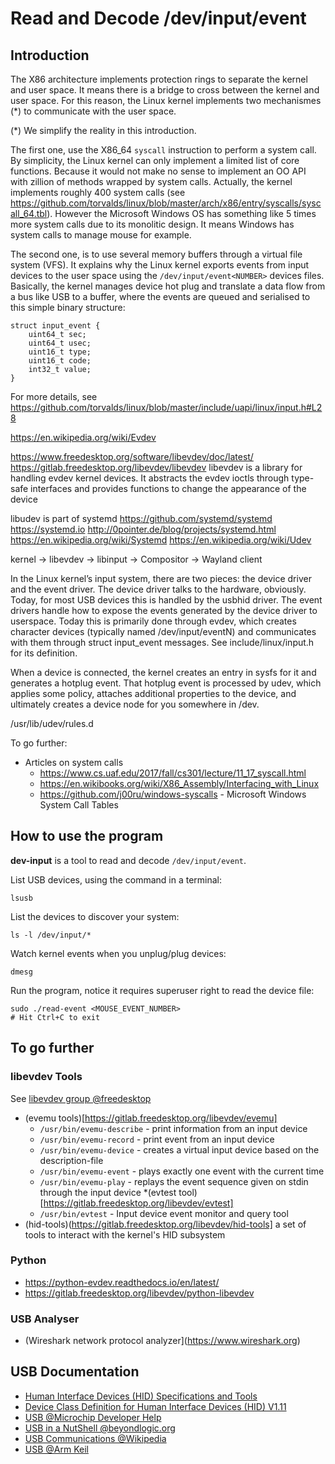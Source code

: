 # Read and Decode /dev/input/event<NUMBER>

## Introduction

The X86 architecture implements protection rings to separate the
kernel and user space.  It means there is a bridge to cross between
the kernel and user space.  For this reason, the Linux kernel
implements two mechanismes (*) to communicate with the user space.

(*) We simplify the reality in this introduction.

The first one, use the X86_64 `syscall` instruction to perform a
system call.  By simplicity, the Linux kernel can only implement a
limited list of core functions.  Because it would not make no sense to
implement an OO API with zillion of methods wrapped by system calls.
Actually, the kernel implements roughly 400 system calls (see
https://github.com/torvalds/linux/blob/master/arch/x86/entry/syscalls/syscall_64.tbl).
However the Microsoft Windows OS has something like 5 times more
system calls due to its monolitic design.  It means Windows has system
calls to manage mouse for example.

The second one, is to use several memory buffers through a virtual
file system (VFS).  It explains why the Linux kernel exports events
from input devices to the user space using the
`/dev/input/event<NUMBER>` devices files.  Basically, the kernel
manages device hot plug and translate a data flow from a bus like USB
to a buffer, where the events are queued and serialised to this simple
binary structure:

```
struct input_event {
    uint64_t sec;
    uint64_t usec;
    uint16_t type;
    uint16_t code;
    int32_t value;
}
```

For more details, see https://github.com/torvalds/linux/blob/master/include/uapi/linux/input.h#L28

https://en.wikipedia.org/wiki/Evdev

https://www.freedesktop.org/software/libevdev/doc/latest/
https://gitlab.freedesktop.org/libevdev/libevdev
libevdev is a library for handling evdev kernel devices. It abstracts the evdev ioctls through type-safe interfaces and provides functions to change the appearance of the device

libudev is part of systemd
https://github.com/systemd/systemd https://systemd.io
http://0pointer.de/blog/projects/systemd.html
https://en.wikipedia.org/wiki/Systemd
https://en.wikipedia.org/wiki/Udev

kernel → libevdev → libinput → Compositor → Wayland client

In the Linux kernel’s input system, there are two pieces: the device
driver and the event driver. The device driver talks to the hardware,
obviously. Today, for most USB devices this is handled by the usbhid
driver. The event drivers handle how to expose the events generated by
the device driver to userspace. Today this is primarily done through
evdev, which creates character devices (typically named
/dev/input/eventN) and communicates with them through struct
input_event messages. See include/linux/input.h for its definition.

When a device is connected, the kernel creates an entry in sysfs for
it and generates a hotplug event. That hotplug event is processed by
udev, which applies some policy, attaches additional properties to the
device, and ultimately creates a device node for you somewhere in
/dev.

/usr/lib/udev/rules.d

To go further:
* Articles on system calls
    * https://www.cs.uaf.edu/2017/fall/cs301/lecture/11_17_syscall.html
    * https://en.wikibooks.org/wiki/X86_Assembly/Interfacing_with_Linux
    * https://github.com/j00ru/windows-syscalls - Microsoft Windows System Call Tables

## How to use the program

**dev-input** is a tool to read and decode `/dev/input/event`.

List USB devices, using the command in a terminal:
```
lsusb
```

List the devices to discover your system:
```
ls -l /dev/input/*
```

Watch kernel events when you unplug/plug devices:
```
dmesg
```

Run the program, notice it requires superuser right to read the device file:
```
sudo ./read-event <MOUSE_EVENT_NUMBER>
# Hit Ctrl+C to exit
```

## To go further

### libevdev Tools

See [libevdev group @freedesktop](https://gitlab.freedesktop.org/libevdev)

* (evemu tools)[https://gitlab.freedesktop.org/libevdev/evemu]
    * `/usr/bin/evemu-describe` - print information from an input device
    * `/usr/bin/evemu-record` - print event from an input device
    * `/usr/bin/evemu-device` - creates a virtual input device based on the description-file
    * `/usr/bin/evemu-event` - plays exactly one event with the current time
    * `/usr/bin/evemu-play` - replays the event sequence given on stdin through the input device
*(evtest tool)[https://gitlab.freedesktop.org/libevdev/evtest]
    * `/usr/bin/evtest` - Input device event monitor and query tool
* (hid-tools)(https://gitlab.freedesktop.org/libevdev/hid-tools] a set of tools to interact with the kernel's HID subsystem

### Python

* https://python-evdev.readthedocs.io/en/latest/
* https://gitlab.freedesktop.org/libevdev/python-libevdev

### USB Analyser

* (Wireshark network protocol analyzer](https://www.wireshark.org)

## USB Documentation

* [Human Interface Devices (HID) Specifications and Tools](https://www.usb.org/hid)
* [Device Class Definition for Human Interface Devices (HID) V1.11](https://www.usb.org/sites/default/files/hid1_11.pdf)
* [USB @Microchip Developer Help](https://microchipdeveloper.com/usb:how-it-works)
* [USB in a NutShell @beyondlogic.org](https://www.beyondlogic.org/usbnutshell/usb1.shtml)
* [USB Communications @Wikipedia](https://en.wikipedia.org/wiki/USB_(Communications))
* [USB @Arm Keil](https://www.keil.com/pack/doc/mw/USB/html/index.html)
